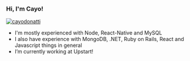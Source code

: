 ### Hi, I'm Cayo!
<p align="left"> <a href="https://github.com/ryo-ma/github-profile-trophy"><img src="https://github-profile-trophy.vercel.app/?username=cayodonatti&rank=S,AAA,AA,A,SECRET,?" alt="cayodonatti" /></a> </p>

- I'm mostly experienced with Node, React-Native and MySQL
- I also have experience with MongoDB, .NET, Ruby on Rails, React and Javascript things in general
- I’m currently working at Upstart!
